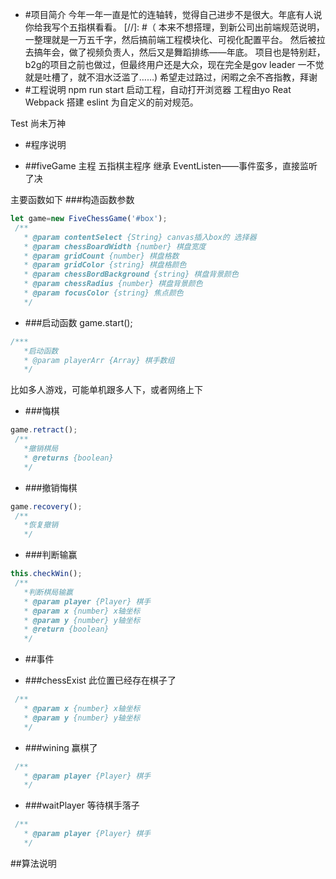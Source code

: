 + #项目简介
今年一年一直是忙的连轴转，觉得自己进步不是很大。年底有人说你给我写个五指棋看看。
[//]: #（
本来不想搭理，到新公司出前端规范说明，一整理就是一万五千字，然后搞前端工程模块化、可视化配置平台。
然后被拉去搞年会，做了视频负责人，然后又是舞蹈排练——年底。
项目也是特别赶，b2g的项目之前也做过，但最终用户还是大众，现在完全是gov leader
一不觉就是吐槽了，就不泪水泛滥了……)
希望走过路过，闲暇之余不吝指教，拜谢
+ #工程说明
npm run start 启动工程，自动打开浏览器
工程由yo Reat Webpack 搭建
eslint 为自定义的前对规范。

Test 尚未万神

+ #程序说明
- ##fiveGame 主程
五指棋主程序
继承 EventListen——事件蛮多，直接监听了决

主要函数如下
###构造函数参数 
```javascript
let game=new FiveChessGame('#box');
 /**
   * @param contentSelect {String} canvas插入box的 选择器
   * @param chessBoardWidth {number} 棋盘宽度
   * @param gridCount {number} 棋盘格数
   * @param gridColor {string} 棋盘格颜色
   * @param chessBordBackground {string} 棋盘背景颜色
   * @param chessRadius {number} 棋盘背景颜色
   * @param focusColor {string} 焦点颜色
   */
```
- ###启动函数 
game.start();
```javascript
/***
   *启动函数
   * @param playerArr {Array} 棋手数组
   */

```
比如多人游戏，可能单机跟多人下，或者网络上下

- ###悔棋

```javascript
game.retract();
 /**
   *撤销棋局
   * @returns {boolean}
   */
```

- ###撤销悔棋
```javascript
game.recovery();
 /**
   *恢复撤销
   */
```

- ###判断输赢
```javascript
this.checkWin();
 /**
   *判断棋局输赢
   * @param player {Player} 棋手
   * @param x {number} x轴坐标
   * @param y {number} y轴坐标
   * @return {boolean}
   */
```


+ ##事件
- ###chessExist
此位置已经存在棋子了
```javascript
 /**
   * @param x {number} x轴坐标
   * @param y {number} y轴坐标
   */
```
- ###wining
赢棋了
```javascript
 /**
   * @param player {Player} 棋手
   */
```

- ###waitPlayer
等待棋手落子
```javascript
 /**
   * @param player {Player} 棋手
   */
```

##算法说明


